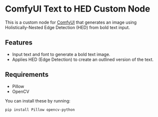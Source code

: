 # ComfyUI Text to HED Custom Node

This is a custom node for [ComfyUI](https://github.com/comfyanonymous/ComfyUI) that generates an image using Holistically-Nested Edge Detection (HED) from bold text input.

## Features
- Input text and font to generate a bold text image.
- Applies HED (Edge Detection) to create an outlined version of the text.

## Requirements
- Pillow
- OpenCV

You can install these by running:
```bash
pip install Pillow opencv-python
